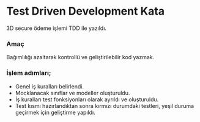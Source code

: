 # Test Driven Development Kata

3D secure ödeme işlemi TDD ile yazıldı.

### Amaç

Bağımlılığı azaltarak kontrollü ve geliştirilebilir kod yazmak.

### İşlem adımları;
- Genel iş kuralları belirlendi.
- Mocklanacak sınıflar ve modeller oluşturuldu.
- İş kuralları test fonksiyonları olarak ayrıldı ve oluşturuldu.
- Test kısmı hazırlandıktan sonra kırmızı durumdaki testleri, yeşil duruma geçirmek için geliştirme yapıldı.

